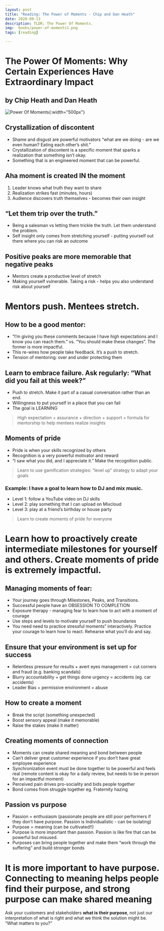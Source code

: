 ```yaml
---
layout: post
title: "Reading: The Power of Moments - Chip and Dan Heath"
date: 2020-09-13
description: TLDR; The Power Of Moments.
img:  books/power-of-moments1.png 
tags: [reading]

---
```


# The Power Of Moments: Why Certain Experiences Have Extraordinary Impact
## by Chip Heath and Dan Heath

![Power Of Moments]({{site.baseurl}}/assets/img/books/power-of-moments2.png){:width="500px"}

## Crystallization of discontent

*   Shame and disgust are powerful motivators “what are we doing - are we even human? Eating each other’s shit.”
*   Crystallization of discontent is a specific moment that sparks a realization that something isn’t okay. 
*   Something that is an engineered moment that can be powerful. 


## Aha moment is created IN the moment 
1. Leader knows what truth they want to share
2. Realization strikes fast (minutes, hours)
3. Audience discovers truth themselves - becomes their own insight 


## “Let them trip over the truth.”
*   Being a salesman vs letting them trickle the truth. Let them understand the problem. 
*   Self insight only comes from stretching yourself - putting yourself out there where you can risk an outcome 


## Positive peaks are more memorable that negative peaks 
*   Mentors create a productive level of stretch 
*   Making yourself vulnerable. Taking a risk - helps you also understand risk about yourself 


# Mentors push. Mentees stretch. 

## How to be a good mentor:
*   “I’m giving you these comments because I have high expectations and I know you can reach them.” vs. “You should make these changes”. The former is more impactful.
*   This re-wires how people take feedback. It’s a push to stretch. 
*   Tension of mentoring: over and under protecting them 


## Learn to embrace failure. Ask regularly: “What did you fail at this week?”
*   Push to stretch. Make it part of a casual conversation rather than an end. 
*   Willingness to put yourself in a place that you can fail 
*   The goal is LEARNING 

> High expectation + assurance + direction + support = formula for mentorship to help mentees realize insights 

## Moments of pride

*   Pride is when your skills recognized by others
*   Recognition is a very powerful motivator and reward
*   “I saw what you did, and I appreciate it.” Make the recognition public. 

> Learn to use gamification strategies: “level up” strategy to adapt your goals 

### Example: I have a goal to learn how to DJ and mix music.
*   Level 1: follow a YouTube video on DJ skills
*   Level 2: play something that I can upload on Mixcloud 
*   Level 3: play at a friend’s birthday or house party

> Learn to create moments of pride for everyone

# Learn how to proactively create intermediate milestones for yourself and others. Create moments of pride is extremely impactful.

## Managing moments of fear:
*   Your journey goes through Milestones, Peaks, and Transitions. 
*   Successful people have an OBSESSION TO COMPLETION
*   Exposure therapy - managing fear to learn how to act with a moment of courage 
*   Use steps and levels to motivate yourself to push boundaries
*   You need need to practice stressful moments” interactively. Practice your courage to learn how to react. Rehearse what you’ll do and say. 


## Ensure that your environment is set up for success

*   Relentless pressure for results + avert eyes management = cut corners and fraud (e.g. banking scandals)
*   Blurry accountability + get things done urgency = accidents (eg. car accidents)
*   Leader Bias + permissive environment = abuse 

## How to create a moment
*   Break the script (something unexpected)
*   Boost sensory appeal (make it memorable)
*   Raise the stakes (make it matter)

## Creating moments of connection

*   Moments can create shared meaning and bond between people
*   Can’t deliver great customer experience if you don’t have great employee experience
*   Synchronization event must be done together to be powerful and feels real (remote content is okay for a daily review, but needs to be in person for an impactful moment)
*   Perceived pain drives pro-sociality and bids people together 
*   Bond comes from struggle together eg. Fraternity hazing

## Passion vs purpose

*   Passion = enthusiasm (passionate people are still poor performers if they don’t have purpose. Passion is Individualistic - can be isolating) 
*   Purpose = meaning (can be cultivated!!)
*   Purpose is more important than passion. Passion is like fire that can be powerful but misused. 
*   Purposes can bring people together and make them “work through the suffering” and build stronger bonds 

# It is more important to have purpose. Connecting to meaning helps people find their purpose, and strong purpose can make shared meaning 

Ask your customers and stakeholders **what is their purpose**, not just our interpretation of what is right and what we think the solution might be. “What matters to you?” 
